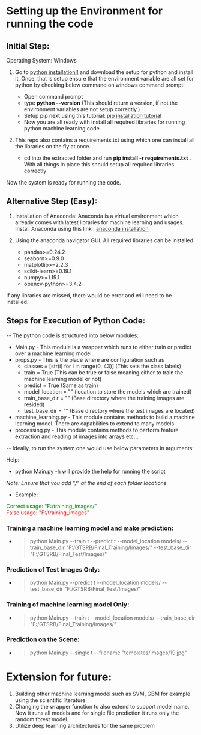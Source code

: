# Setting up the Environment for running the code

## Initial Step:
Operating System: Windows

1. Go to [python installation!!](https://www.python.org/downloads/) and download the setup for python and install it. 
Once, that is setup ensure that the environment variable are all set for python by checking below command on windows command prompt:
    * Open command prompt
    * type **python --version** (This should return a version, if not the environment variables are not setup correctly.)
    * Setup pip next using this tutorial: [pip installation tutorial](https://pip.pypa.io/en/stable/installing/)
    * Now you are all ready with install all required libraries for running python machine learning code.

2. This repo also contains a requirements.txt using which one can install all the libraries on the fly at once.
    * cd into the extracted folder and run **pip install -r requirements.txt** . With all things in place this should setup all required libraries correctly

Now the system is ready for running the code.

## Alternative Step (Easy):
1. Installation of Anaconda:
Anaconda is a virtual environment which already comes with latest libraries for machine learning and usages.
Install Anaconda using this link : [anaconda installation](https://www.anaconda.com/)

2. Using the anaconda navigator GUI. All required libraries can be installed:

    *   pandas>=0.24.2
    *   seaborn>=0.9.0
    *   matplotlib>=2.2.3 
    *   scikit-learn>=0.19.1
    *   numpy>=1.15.1
    *   opencv-python>=3.4.2

If any libraries are missed, there would be error and will need to be installed.


## Steps for Execution of Python Code:
-- The python code is structured into below modules:
* Main.py - This module is a wrapper which runs to either train or predict over a machine learning model.
* props.py - This is the place where are configuration such as 
  * classes = [str(i) for i in range(0, 43)] (This sets the class labels)
  * train = True (This can be true or false meaning either to train the machine learning model or not)
  * predict = True (Same as train)
  * model_location = "" (location to store the models which are trained)
  * train_base_dir = "" (Base directory where the training images are resided)
  * test_base_dir = "" (Base directory where the test images are located)
*   machine_learning.py - This module contains methods to build a machine learning model. There are capabilities to extend to many models
*   processing.py - This module contains methods to perform feature extraction and reading of images into arrays etc...
    

-- Ideally, to run the system one would use below parameters in arguments:

Help:
*  python Main.py -h will provide the help for running the script

*_Note: Ensure that you add "/" at the end of each folder locations_*
   * Example:  
   
   <span style="color:green;">Correct usage: "F:/training_images/"</span>  
   <span style="color:red;">False usage: "F:/training_images"</span>

### Training a machine learning model and make prediction:
*  >python Main.py --train t --predict t --model_location models/ --train_base_dir "F:/GTSRB/Final_Training/Images/" --test_base_dir "F:/GTSRB/Final_Test/Images/"  

### Prediction of Test Images Only:
*  >python Main.py --predict t --model_location models/ --test_base_dir "F:/GTSRB/Final_Test/Images/"  

### Training of machine learning model Only:
*  >python Main.py --train t --model_location models/ --train_base_dir "F:/GTSRB/Final_Training/Images/"  

### Prediction on the Scene:
*  >python Main.py --single t --filename "templates/images/19.jpg"  


# Extension for future:
1. Building other machine learning model such as SVM, GBM for example using the scientific literature.
2. Changing the wrapper function to also extend to support model name. Now it runs all models and for single file prediction it runs only the random forest model.
3. Utilize deep learning architectures for the same problem

